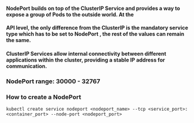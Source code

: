 #### NodePort builds on top of the ClusterIP Service and provides a way to expose a group of Pods to the outside world. At the

#### API level, the only difference from the ClusterIP is the mandatory service type which has to be set to NodePort , the rest of the values can remain the same.

#### ClusterIP Services allow internal connectivity between different applications within the cluster, providing a stable IP address for communication.


### NodePort range: 30000 - 32767


### How to create a NodePort
```angular2html
kubectl create service nodeport <nodeport_name> --tcp <service_port>:<container_port> --node-port <nodeport_port>
```